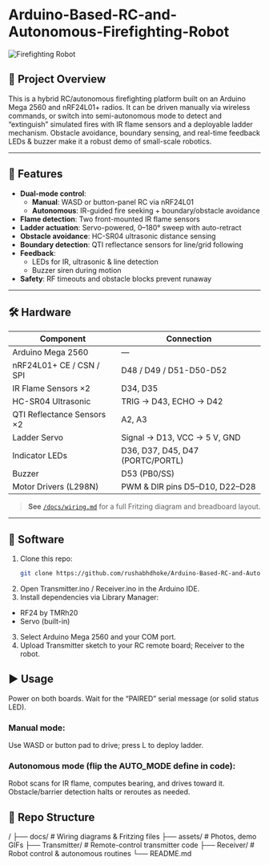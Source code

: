 # Arduino-Based-RC-and-Autonomous-Firefighting-Robot

![Firefighting Robot](./assets/robot-demo.jpg)

## 🚒 Project Overview

This is a hybrid RC/autonomous firefighting platform built on an Arduino Mega 2560 and nRF24L01+ radios. It can be driven manually via wireless commands, or switch into semi-autonomous mode to detect and “extinguish” simulated fires with IR flame sensors and a deployable ladder mechanism. Obstacle avoidance, boundary sensing, and real-time feedback LEDs & buzzer make it a robust demo of small-scale robotics.

---

## 🔧 Features

- **Dual-mode control**:
  - **Manual**: WASD or button-panel RC via nRF24L01  
  - **Autonomous**: IR-guided fire seeking + boundary/obstacle avoidance  
- **Flame detection**: Two front-mounted IR flame sensors  
- **Ladder actuation**: Servo-powered, 0–180° sweep with auto-retract  
- **Obstacle avoidance**: HC-SR04 ultrasonic distance sensing  
- **Boundary detection**: QTI reflectance sensors for line/grid following  
- **Feedback**:  
  - LEDs for IR, ultrasonic & line detection  
  - Buzzer siren during motion  
- **Safety**: RF timeouts and obstacle blocks prevent runaway

---

## 🛠️ Hardware

| Component                  | Connection                   |
|----------------------------|------------------------------|
| Arduino Mega 2560          | —                            |
| nRF24L01+ CE / CSN / SPI   | D48 / D49 / D51-D50-D52      |
| IR Flame Sensors ×2        | D34, D35                     |
| HC-SR04 Ultrasonic         | TRIG → D43, ECHO → D42       |
| QTI Reflectance Sensors ×2 | A2, A3                       |
| Ladder Servo               | Signal → D13, VCC → 5 V, GND |
| Indicator LEDs             | D36, D37, D45, D47 (PORTC/PORTL) |
| Buzzer                     | D53 (PB0/SS)                 |
| Motor Drivers (L298N)      | PWM & DIR pins D5–D10, D22–D28 |

> **See** [`/docs/wiring.md`](docs/wiring.md) for a full Fritzing diagram and breadboard layout.

---

## 💾 Software

1. Clone this repo:  
   ```bash
   git clone https://github.com/rushabhdhoke/Arduino-Based-RC-and-Autonomous-Firefighting-Robot.git
   ```
2. Open Transmitter.ino / Receiver.ino in the Arduino IDE.
3. Install dependencies via Library Manager:
- RF24 by TMRh20
- Servo (built-in)
3. Select Arduino Mega 2560 and your COM port.
4. Upload Transmitter sketch to your RC remote board; Receiver to the robot.

## ▶️ Usage
Power on both boards.
Wait for the “PAIRED” serial message (or solid status LED).

### Manual mode:
Use WASD or button pad to drive; press L to deploy ladder.

### Autonomous mode (flip the AUTO_MODE define in code):
Robot scans for IR flame, computes bearing, and drives toward it.
Obstacle/barrier detection halts or reroutes as needed.

## 📂 Repo Structure
/
├── docs/            # Wiring diagrams & Fritzing files
├── assets/          # Photos, demo GIFs
├── Transmitter/     # Remote-control transmitter code
├── Receiver/        # Robot control & autonomous routines
└── README.md
